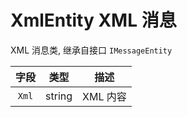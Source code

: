 # XmlEntity XML 消息

XML 消息类, 继承自接口 `IMessageEntity`

| 字段  |  类型  |   描述   |
| :---: | :----: | :------: |
| `Xml` | string | XML 内容 |
